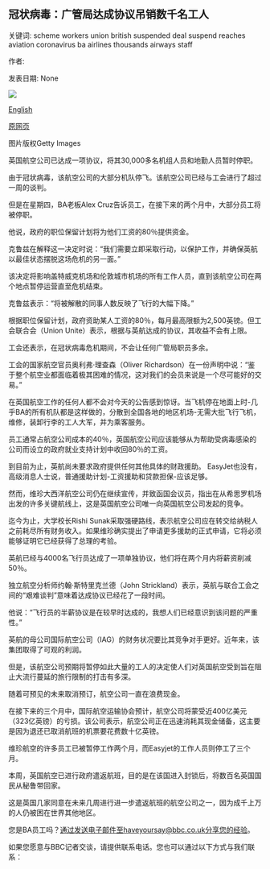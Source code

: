 ## 冠状病毒：广管局达成协议吊销数千名工人

关键词: scheme workers union british suspended deal suspend reaches aviation coronavirus ba airlines thousands airways staff

作者: 

发表日期: None

![](https://ichef.bbci.co.uk/news/1024/branded_news/A9E4/production/_111529434_gettyimages-182456108-2.jpg)

[English](Coronavirus%3A%20BA%20reaches%20deal%20to%20suspend%20thousands%20of%20workers.md)

[原网页](https://www.bbc.com/news/business-52130021)

图片版权Getty Images

英国航空公司已达成一项协议，将其30,000多名机组人员和地勤人员暂时停职。

由于冠状病毒，该航空公司的大部分机队停飞。该航空公司已经与工会进行了超过一周的谈判。

但是在星期四，BA老板Alex Cruz告诉员工，在接下来的两个月中，大部分员工将被停职。

他说，政府的职位保留计划将为他们工资的80％提供资金。

克鲁兹在解释这一决定时说：“我们需要立即采取行动，以保护工作，并确保英航以最佳状态摆脱这场危机的另一面。”

该决定将影响盖特威克机场和伦敦城市机场的所有工作人员，直到该航空公司在两个地点暂停运营直至危机结束。

克鲁兹表示：“将被解散的同事人数反映了飞行的大幅下降。”

根据职位保留计划，政府资助某人工资的80％，每月最高限额为2,500英镑。但工会联合会（Union Unite）表示，根据与英航达成的协议，其收益不会有上限。

工会还表示，在冠状病毒危机期间，不会让任何广管局职员多余。

工会的国家航空官员奥利弗·理查森（Oliver Richardson）在一份声明中说：“鉴于整个航空业都面临着极其困难的情况，这对我们的会员来说是一个尽可能好的交易。”

在英国航空工作的任何人都不会对今天的公告感到惊讶。当飞机停在地面上时-几乎BA的所有机队都是这样做的，分散到全国各地的地区机场-无需大批飞行飞机，维修，装卸行李的工人大军，并为乘客服务。

员工通常占航空公司成本的40％，英国航空公司应该能够从为帮助受病毒感染的公司而设立的政府就业支持计划中收回80％的工资。

到目前为止，英航尚未要求政府提供任何其他具体的财政援助。 EasyJet也没有，高级消息人士说，普通援助计划-工资援助和贷款担保-应该足够。

然而，维珍大西洋航空公司仍在继续宣传，并致函国会议员，指出在从希思罗机场出发的许多关键航线上，这是英国航空公司唯一向英国航空公司发起的竞争。

迄今为止，大学校长Rishi Sunak采取强硬路线，表示航空公司应在转交给纳税人之前耗尽所有财务收入。如果维珍确实提出了申请更多援助的正式申请，它将必须能够证明它已经获得了总理的考验。

英航已经与4000名飞行员达成了一项单独协议，他们将在两个月内将薪资削减50％。

独立航空分析师约翰·斯特里克兰德（John Strickland）表示，英航与联合工会之间的“艰难谈判”意味着达成协议已经花了一段时间。

他说：“飞行员的半薪协议是在较早时达成的，我想人们已经意识到该问题的严重性。”

英航的母公司国际航空公司（IAG）的财务状况要比其竞争对手更好。近年来，该集团取得了可观的利润。

但是，该航空公司预期将暂停如此大量的工人的决定使人们对英国航空受到旨在阻止大流行蔓延的旅行限制的打击有多深。

随着可预见的未来取消预订，航空公司一直在浪费现金。

在接下来的三个月中，国际航空运输协会预计，航空公司将蒙受近400亿美元（323亿英镑）的亏损。该公司表示，航空公司正在迅速消耗其现金储备，这主要是因为退还已取消航班的机票要花费数十亿英镑。

维珍航空的许多员工已被暂停工作两个月，而Easyjet的工作人员则停工了三个月。

本周，英国航空已进行政府遣返航班，目的是在该国进入封锁后，将数百名英国国民从秘鲁带回家。

这是英国几家同意在未来几周进行进一步遣返航班的航空公司之一，因为成千上万的人仍被困在世界其他地区。

您是BA员工吗？通过发送电子邮件至haveyoursay@bbc.co.uk分享您的经验。

如果您愿意与BBC记者交谈，请提供联系电话。您也可以通过以下方式与我们联系：